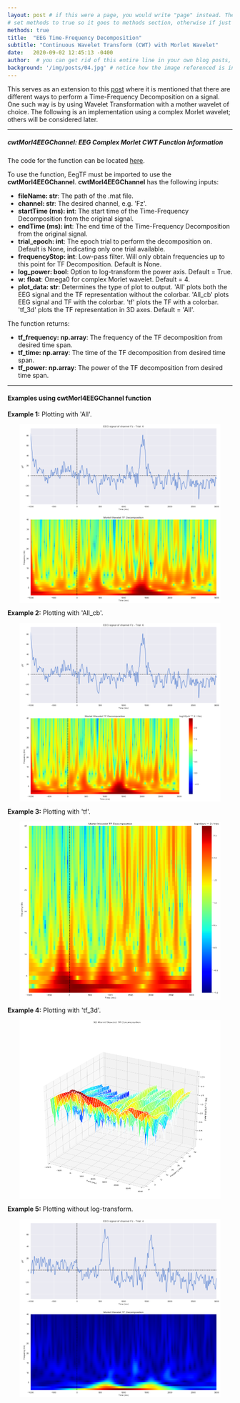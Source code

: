 ```yaml
---
layout: post # if this were a page, you would write "page" instead. They layouts are subtly different. Try it to see what happens.
# set methods to true so it goes to methods section, otherwise if just to project section set to false
methods: true
title:  "EEG Time-Frequency Decomposition"
subtitle: "Continuous Wavelet Transform (CWT) with Morlet Wavelet"
date:   2020-09-02 12:45:13 -0400
author:  # you can get rid of this entire line in your own blog posts, and the page will display the name of the site's owner, taken from the _config.yml file.
background: '/img/posts/04.jpg' # notice how the image referenced is in your project's /img/posts/ folder.
---
```

This serves as an extension to this [post](https://isaacmenchaca.github.io/2020/02/07/EegTF.html) where it is mentioned that there are different ways to perform a Time-Frequency Decomposition on a signal. One such way is by using Wavelet Transformation with a mother wavelet of choice. The following is an implementation using a complex Morlet wavelet; others will be considered later.

---
##### cwtMorl4EEGChannel: EEG Complex Morlet CWT Function Information

The code for the function can be located [here](https://github.com/isaacmenchaca/isaacmenchaca-Computational-Cognitive-Neuroscience/blob/master/TFDecomp/EegTF.py).

To use the function, EegTF must be imported to use the **cwtMorl4EEGChannel**.
**cwtMorl4EEGChannel** has the following inputs:

* **fileName: str**: The path of the .mat file.
* **channel: str**: The desired channel, e.g. 'Fz'.
* **startTime (ms): int**: The start time of the Time-Frequency Decomposition from the original signal.
* **endTime (ms): int**: The end time of the Time-Frequency Decomposition from the original signal.
* **trial_epoch: int**: The epoch trial to perform the decomposition on. Default is None, indicating only one trial available.
* **frequencyStop: int**: Low-pass filter. Will only obtain frequencies up to this point for TF Decomposition. Default is None.
* **log_power: bool**: Option to log-transform the power axis. Default = True.
* **w: float**:  Omega0 for complex Morlet wavelet. Default = 4.
* **plot_data: str**: Determines the type of plot to output. 'All' plots both the EEG signal and the TF representation without the colorbar. 'All_cb' plots EEG signal and TF with the colorbar. 'tf' plots the TF with a colorbar. 'tf_3d' plots the TF representation in 3D axes. Default = 'All'.

The function returns:
* **tf_frequency: np.array**: The frequency of the TF decomposition from desired time span.
* **tf_time: np.array**: The time of the TF decomposition from desired time span.
* **tf_power: np.array**: The power of the TF decomposition from desired time span.

---
#### Examples using cwtMorl4EEGChannel function

**Example 1:** Plotting with 'All'.
<script src="https://gist.github.com/isaacmenchaca/c63683cf7398e34f7f970ed019f2a1e0.js"></script>
<img src="/img/posts/post4images/MCWTimage1.png" style="display: block; width:450px; height:400px; margin-right: auto; margin-left: auto;"/>
<div style="text-align:center"><span style="color:black; font-family:Computer Modern; font-size:1; font-style: italic;"></span></div>

**Example 2:** Plotting with 'All_cb'.
<script src="https://gist.github.com/isaacmenchaca/a24a4a2b19d9a1721f4d040947862bf9.js"></script>
<img src="/img/posts/post4images/MCWTimage2.png" style="display: block; width:450px; height:400px; margin-right: auto; margin-left: auto;"/>
<div style="text-align:center"><span style="color:black; font-family:Computer Modern; font-size:1; font-style: italic;"></span></div>

**Example 3:** Plotting with 'tf'.
<script src="https://gist.github.com/isaacmenchaca/9327b6d59cdb25808038a769dc33e507.js"></script>
<img src="/img/posts/post4images/MCWTimage3.png" style="display: block; width:450px; height:400px; margin-right: auto; margin-left: auto;"/>
<div style="text-align:center"><span style="color:black; font-family:Computer Modern; font-size:1; font-style: italic;"></span></div>

**Example 4:** Plotting with 'tf_3d'.
<script src="https://gist.github.com/isaacmenchaca/3fd1846cc3b374ff5772898d91726665.js"></script>
<img src="/img/posts/post4images/MCWTimage4.png" style="display: block; width:450px; height:400px; margin-right: auto; margin-left: auto;"/>
<div style="text-align:center"><span style="color:black; font-family:Computer Modern; font-size:1; font-style: italic;"></span></div>

**Example 5:** Plotting without log-transform.
<script src="https://gist.github.com/isaacmenchaca/108795056f0f7a0e5aad26110fc02b45.js"></script>
<img src="/img/posts/post4images/MCWTimage5.png" style="display: block; width:450px; height:400px; margin-right: auto; margin-left: auto;"/>
<div style="text-align:center"><span style="color:black; font-family:Computer Modern; font-size:1; font-style: italic;"></span></div>
